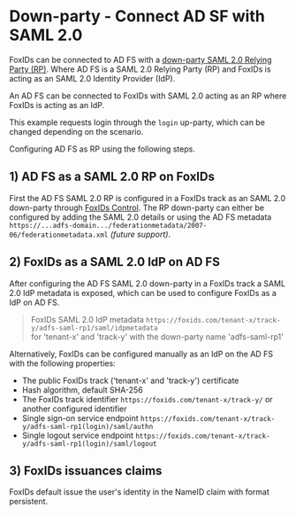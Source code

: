 # Down-party - Connect AD SF with SAML 2.0

FoxIDs can be connected to AD FS with a [down-party SAML 2.0 Relying Party (RP)](down-party-saml-2.0.md). Where AD FS is a SAML 2.0 Relying Party (RP) and FoxIDs is acting as an SAML 2.0 Identity Provider (IdP).

An AD FS can be connected to FoxIDs with SAML 2.0 acting as an RP where FoxIDs is acting as an IdP.

This example requests login through the `login` up-party, which can be changed depending on the scenario.
 
Configuring AD FS as RP using the following steps.

## 1) AD FS as a SAML 2.0 RP on FoxIDs
First the AD FS SAML 2.0 RP is configured in a FoxIDs track as an SAML 2.0 down-party through [FoxIDs Control](control.md). The RP down-party can either be configured by adding the SAML 2.0 details or using the AD FS metadata `https://...adfs-domain.../federationmetadata/2007-06/federationmetadata.xml` *(future support)*.

## 2) FoxIDs as a SAML 2.0 IdP on AD FS
After configuring the AD FS SAML 2.0 down-party in a FoxIDs track a SAML 2.0 IdP metadata is exposed, which can be used to configure FoxIDs as a IdP on AD FS.

> FoxIDs SAML 2.0 IdP metadata `https://foxids.com/tenant-x/track-y/adfs-saml-rp1/saml/idpmetadata`  
> for 'tenant-x' and 'track-y' with the down-party name 'adfs-saml-rp1'

Alternatively, FoxIDs can be configured manually as an IdP on the AD FS with the following properties:

- The public FoxIDs track ('tenant-x' and 'track-y') certificate
- Hash algorithm, default SHA-256
- The FoxIDs track identifier `https://foxids.com/tenant-x/track-y/` or another configured identifier
- Single sign-on service endpoint `https://foxids.com/tenant-x/track-y/adfs-saml-rp1(login)/saml/authn`
- Single logout service endpoint `https://foxids.com/tenant-x/track-y/adfs-saml-rp1(login)/saml/logout`

## 3) FoxIDs issuances claims
FoxIDs default issue the user's identity in the NameID claim with format persistent.
